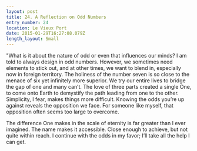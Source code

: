 ```yaml
---
layout: post
title: 24. A Reflection on Odd Numbers
entry_number: 24
location: Le Vieux Port
date: 2015-01-29T16:27:08.079Z
length_layout: Small
---
```

"What is it about the nature of odd or even that influences our minds? I am told to always design in odd numbers. However, we sometimes need elements to stick out, and at other times, we want to blend in, especially now in foreign territory. The holiness of the number seven is so close to the menace of six yet infinitely more superior. We try our entire lives to bridge the gap of one and many can’t. The love of three parts created a single One, to come onto Earth to demystify the path leading from one to the other. Simplicity, I fear, makes things more difficult. Knowing the odds you’re up against reveals the opposition we face. For someone like myself, that opposition often seems too large to overcome. 

The difference One makes in the scale of eternity is far greater than I ever imagined. The name makes it accessible. Close enough to achieve, but not quite within reach. I continue with the odds in my favor; I’ll take all the help I can get.